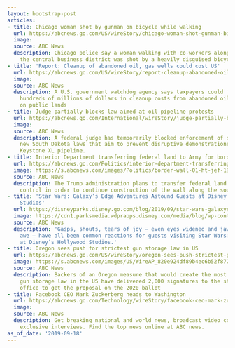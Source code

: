 ```yaml
---
layout: bootstrap-post
articles:
- title: Chicago woman shot by gunman on bicycle while walking
  url: https://abcnews.go.com/US/wireStory/chicago-woman-shot-gunman-bicycle-walking-65706953
  image: 
  source: ABC News
  description: Chicago police say a woman walking with co-workers along a street near
    the central business district was shot by a heavily disguised bicyclist
- title: 'Report: Cleanup of abandoned oil, gas wells could cost US'
  url: https://abcnews.go.com/US/wireStory/report-cleanup-abandoned-oil-gas-wells-cost-us-65706595
  image: 
  source: ABC News
  description: A U.S. government watchdog agency says taxpayers could face potentially
    hundreds of millions of dollars in cleanup costs from abandoned oil and gas wells
    on public lands
- title: Judge partially blocks law aimed at oil pipeline protests
  url: https://abcnews.go.com/International/wireStory/judge-partially-blocks-law-aimed-oil-pipeline-protests-65706536
  image: 
  source: ABC News
  description: A federal judge has temporarily blocked enforcement of some of the
    new South Dakota laws that aim to prevent disruptive demonstrations against the
    Keystone XL pipeline.
- title: Interior Department transferring federal land to Army for border wall construction
  url: https://abcnews.go.com/Politics/interior-department-transferring-federal-land-army-border-wall/story?id=65702870
  image: https://s.abcnews.com/images/Politics/border-wall-01-ht-jef-190918_hpMain_16x9_992.jpg
  source: ABC News
  description: The Trump administration plans to transfer federal land into military
    control in order to continue construction of the wall along the southern border.
- title: 'Star Wars: Galaxy’s Edge Adventures Astound Guests at Disney’s Hollywood
    Studios'
  url: https://disneyparks.disney.go.com/blog/2019/09/star-wars-galaxys-edge-adventures-astound-guests-at-disneys-hollywood-studios/
  image: https://cdn1.parksmedia.wdprapps.disney.com/media/blog/wp-content/uploads/2019/09/FIvnvgctdrew67.jpg
  source: ABC News
  description: 'Gasps, shouts, tears of joy – even eyes widened and jaws dropped in
    awe – have all been common reactions for guests visiting Star Wars: Galaxy’s Edge
    at Disney’s Hollywood Studios.'
- title: Oregon sees push for strictest gun storage law in US
  url: https://abcnews.go.com/US/wireStory/oregon-sees-push-strictest-gun-storage-law-us-65706165
  image: https://s.abcnews.com/images/US/WireAP_820e924df89b4ec6b52f8720d9347549_16x9_992.jpg
  source: ABC News
  description: Backers of an Oregon measure that would create the most comprehensive
    gun storage law in the US have delivered 2,000 signatures to the state's elections
    office to get the proposal on the 2020 ballot
- title: Facebook CEO Mark Zuckerberg heads to Washington
  url: https://abcnews.go.com/Technology/wireStory/facebook-ceo-mark-zuckerberg-heads-washington-65705869
  image: 
  source: ABC News
  description: Get breaking national and world news, broadcast video coverage, and
    exclusive interviews. Find the top news online at ABC news.
as_of_date: '2019-09-18'
---
```


